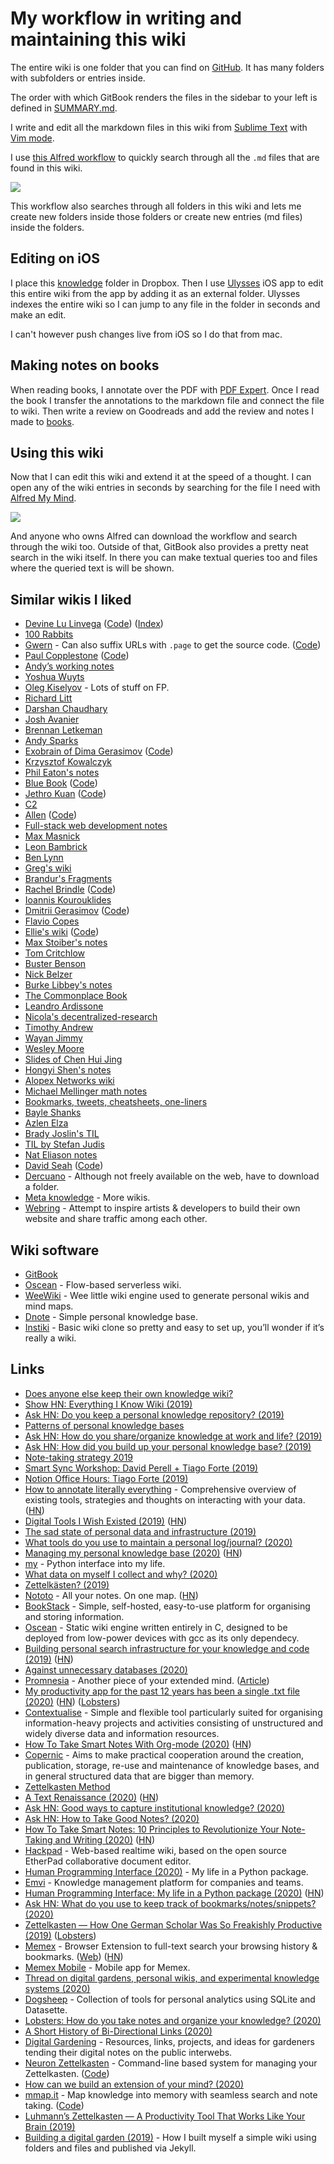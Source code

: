 # My workflow in writing and maintaining this wiki

The entire wiki is one folder that you can find on [GitHub](https://github.com/nikitavoloboev/knowledge). It has many folders with subfolders or entries inside.

The order with which GitBook renders the files in the sidebar to your left is defined in [SUMMARY.md](https://github.com/nikitavoloboev/knowledge/blob/master/SUMMARY.md).

I write and edit all the markdown files in this wiki from [Sublime Text](../text-editors/sublime-text/sublime-text.md) with [Vim mode](https://github.com/guillermooo/Six).

I use [this Alfred workflow](https://github.com/nikitavoloboev/small-workflows#personal-workflows) to quickly search through all the `.md` files that are found in this wiki.

![](https://i.imgur.com/uwnUS4V.png)

This workflow also searches through all folders in this wiki and lets me create new folders inside those folders or create new entries (md files) inside the folders.

## Editing on iOS

I place this [knowledge](https://github.com/nikitavoloboev/knowledge) folder in Dropbox. Then I use [Ulysses](https://ulyssesapp.com) iOS app to edit this entire wiki from the app by adding it as an external folder. Ulysses indexes the entire wiki so I can jump to any file in the folder in seconds and make an edit.

I can't however push changes live from iOS so I do that from mac.

## Making notes on books

When reading books, I annotate over the PDF with [PDF Expert](https://pdfexpert.com). Once I read the book I transfer the annotations to the markdown file and connect the file to wiki. Then write a review on Goodreads and add the review and notes I made to [books](../books/books.md).

## Using this wiki

Now that I can edit this wiki and extend it at the speed of a thought. I can open any of the wiki entries in seconds by searching for the file I need with [Alfred My Mind](https://github.com/nikitavoloboev/alfred-my-mind#readme).

![](https://i.imgur.com/RXRAG5c.png)

And anyone who owns Alfred can download the workflow and search through the wiki too. Outside of that, GitBook also provides a pretty neat search in the wiki itself. In there you can make textual queries too and files where the queried text is will be shown.

## Similar wikis I liked

- [Devine Lu Linvega](https://wiki.xxiivv.com) ([Code](https://github.com/XXIIVV/Oscean)) ([Index](https://wiki.xxiivv.com/site/index.html))
- [100 Rabbits](https://100r.co/site/home.html)
- [Gwern](https://www.gwern.net/About) - Can also suffix URLs with `.page` to get the source code. ([Code](https://github.com/gjord/gwern.net))
- [Paul Copplestone](https://paul.copplest.one/knowledge/) ([Code](https://github.com/kiwicopple/paul.copplest.one))
- [Andyʼs working notes](https://notes.andymatuschak.org/About_these_notes)
- [Yoshua Wuyts](https://yoshuawuyts.gitbooks.io/knowledge/content/)
- [Oleg Kiselyov](http://okmij.org/ftp/) - Lots of stuff on FP.
- [Richard Litt](https://github.com/RichardLitt/knowledge)
- [Darshan Chaudhary](https://github.com/darshanime/notes#readme)
- [Josh Avanier](https://joshavanier.github.io/wiki/notes.html)
- [Brennan Letkeman](https://ltkmn.gitbook.io/brendex/)
- [Andy Sparks](https://github.com/AndySparks/captains-log)
- [Exobrain of Dima Gerasimov](https://beepb00p.xyz/exobrain/) ([Code](https://github.com/karlicoss/exobrain))
- [Krzysztof Kowalczyk](https://blog.kowalczyk.info/)
- [Phil Eaton's notes](http://notes.eatonphil.com/)
- [Blue Book](https://lyz-code.github.io/blue-book/) ([Code](https://github.com/lyz-code/blue-book/))
- [Jethro Kuan](https://braindump.jethro.dev/zettels/) ([Code](https://github.com/jethrokuan/braindump))
- [C2](http://wiki.c2.com/)
- [Allen](https://allenleein.github.io/1930/01/01/knowledge-base.html) ([Code](https://github.com/allenleein/knowledge-base))
- [Full-stack web development notes](https://github.com/8483/notes#readme)
- [Max Masnick](https://maxmasnick.com/kb/)
- [Leon Bambrick](https://til.secretgeek.net/)
- [Ben Lynn](http://www-cs-students.stanford.edu/~blynn/)
- [Greg's wiki](https://mywiki.wooledge.org/EnglishFrontPage)
- [Brandur's Fragments](https://brandur.org/fragments)
- [Rachel Brindle](https://knowledge.rachelbrindle.com/) ([Code](https://github.com/younata/personal_knowledge))
- [Ioannis Kourouklides](https://wiki.kourouklides.com/wiki/Main_Page)
- [Dmitrii Gerasimov](https://beepb00p.xyz/) ([Code](https://github.com/karlicoss/beepb00p))
- [Flavio Copes](https://flaviocopes.com/)
- [Ellie's wiki](https://ellie.wiki/) ([Code](https://github.com/elliebike/wiki))
- [Max Stoiber's notes](https://notes.mxstbr.com/Evergreen_notes)
- [Tom Critchlow](https://tomcritchlow.com/wiki/)
- [Buster Benson](https://busterbenson.com/piles/)
- [Nick Belzer](https://wiki.nickbelzer.me/)
- [Burke Libbey's notes](https://notes.burke.libbey.me/)
- [The Commonplace Book](https://www.ralphrudd.com/)
- [Leandro Ardissone](https://knowledge.lardissone.now.sh/#about-me)
- [Nicola's decentralized-research](https://github.com/nicola/decentralized-research)
- [Timothy Andrew](https://timothyandrew.net/learning/wiki/)
- [Wayan Jimmy](https://wayanjimmy-notebook.netlify.com/)
- [Wesley Moore](https://linkedlist.org/)
- [Slides of Chen Hui Jing](https://github.com/huijing/slides)
- [Hongyi Shen's notes](https://github.com/wilbeibi/NotesIndex)
- [Alopex Networks wiki](https://wiki.alopex.li/_categories)
- [Michael Mellinger math notes](https://github.com/melling/MathAndScienceNotes)
- [Bookmarks, tweets, cheatsheets, one-liners](https://github.com/ccampean/almanacs#readme)
- [Bayle Shanks](http://www.bayleshanks.com/)
- [Azlen Elza](https://notes.azlen.me/g3tibyfv/)
- [Brady Joslin's TIL](https://til.bradyjoslin.com/_introduction/)
- [TIL by Stefan Judis](https://www.stefanjudis.com/today-i-learned/)
- [Nat Eliason notes](https://www.nateliason.com/notes)
- [David Seah](https://davidseah.gitbook.io/davidseah/) ([Code](https://github.com/davidseah/knowledgebank))
- [Dercuano](https://gitlab.com/kragen/dercuano) - Although not freely available on the web, have to download a folder.
- [Meta knowledge](https://github.com/RichardLitt/knowledge#readme) - More wikis.
- [Webring](https://webring.xxiivv.com/) - Attempt to inspire artists & developers to build their own website and share traffic among each other.

## Wiki software

- [GitBook](https://www.gitbook.com/)
- [Oscean](https://github.com/XXIIVV/Oscean) - Flow-based serverless wiki.
- [WeeWiki](https://github.com/PaulBatchelor/weewiki) - Wee little wiki engine used to generate personal wikis and mind maps.
- [Dnote](https://github.com/dnote/dnote) - Simple personal knowledge base.
- [Instiki](https://github.com/parasew/instiki) - Basic wiki clone so pretty and easy to set up, you’ll wonder if it’s really a wiki.

## Links

- [Does anyone else keep their own knowledge wiki?](https://lobste.rs/s/ord0rg/does_anyone_else_keep_their_own_knowledge)
- [Show HN: Everything I Know Wiki (2019)](https://news.ycombinator.com/item?id=19468993)
- [Ask HN: Do you keep a personal knowledge repository? (2019)](https://news.ycombinator.com/item?id=20007108)
- [Patterns of personal knowledge bases](https://github.com/zadam/trilium/wiki/Patterns-of-personal-knowledge-base)
- [Ask HN: How do you share/organize knowledge at work and life? (2019)](https://news.ycombinator.com/item?id=21310030)
- [Ask HN: How did you build up your personal knowledge base? (2019)](https://news.ycombinator.com/item?id=21332957)
- [Note-taking strategy 2019](https://cpbotha.net/2019/09/21/note-taking-strategy-2019/)
- [Smart Sync Workshop: David Perell + Tiago Forte (2019)](https://www.youtube.com/watch?v=lNJ33ImlZzs)
- [Notion Office Hours: Tiago Forte (2019)](https://www.youtube.com/watch?v=sDNooHDj2Dk)
- [How to annotate literally everything](https://beepb00p.xyz/annotating.html) - Comprehensive overview of existing tools, strategies and thoughts on interacting with your data. ([HN](https://news.ycombinator.com/item?id=21635012))
- [Digital Tools I Wish Existed (2019)](https://jborichevskiy.com/posts/digital-tools/) ([HN](https://news.ycombinator.com/item?id=21659876))
- [The sad state of personal data and infrastructure (2019)](https://beepb00p.xyz/sad-infra.html)
- [What tools do you use to maintain a personal log/journal? (2020)](https://lobste.rs/s/peevtw/what_tools_do_you_use_maintain_personal)
- [Managing my personal knowledge base (2020)](https://tkainrad.dev/posts/managing-my-personal-knowledge-base/) ([HN](https://news.ycombinator.com/item?id=22000791))
- [my](https://github.com/karlicoss/my) - Python interface into my life.
- [What data on myself I collect and why? (2020)](https://beepb00p.xyz/my-data.html)
- [Zettelkästen? (2019)](https://clerestory.netlify.com/zk/)
- [Nototo](https://www.nototo.app/) - All your notes. On one map. ([HN](https://news.ycombinator.com/item?id=22087780))
- [BookStack](https://www.bookstackapp.com/) - Simple, self-hosted, easy-to-use platform for organising and storing information.
- [Oscean](https://wiki.xxiivv.com/site/oscean.html) - Static wiki engine written entirely in C, designed to be deployed from low-power devices with gcc as its only dependecy.
- [Building personal search infrastructure for your knowledge and code (2019)](https://beepb00p.xyz/pkm-search.html) ([HN](https://news.ycombinator.com/item?id=22160572))
- [Against unnecessary databases (2020)](https://beepb00p.xyz/unnecessary-db.html)
- [Promnesia](https://github.com/karlicoss/promnesia) - Another piece of your extended mind. ([Article](https://beepb00p.xyz/promnesia.html))
- [My productivity app for the past 12 years has been a single .txt file (2020)](https://jeffhuang.com/productivity_text_file/) ([HN](https://news.ycombinator.com/item?id=22276184)) ([Lobsters](https://lobste.rs/s/ettc1n/my_productivity_app_is_single_txt_file))
- [Contextualise](https://github.com/brettkromkamp/contextualise) - Simple and flexible tool particularly suited for organising information-heavy projects and activities consisting of unstructured and widely diverse data and information resources.
- [How To Take Smart Notes With Org-mode (2020)](https://blog.jethro.dev/posts/how_to_take_smart_notes_org/) ([HN](https://news.ycombinator.com/item?id=22337681))
- [Copernic](http://copernic.space/) - Aims to make practical cooperation around the creation, publication, storage, re-use and maintenance of knowledge bases, and in general structured data that are bigger than memory.
- [Zettelkasten Method](https://zettelkasten.de/posts/overview/)
- [A Text Renaissance (2020)](https://www.ribbonfarm.com/2020/02/24/a-text-renaissance/) ([HN](https://news.ycombinator.com/item?id=22442027))
- [Ask HN: Good ways to capture institutional knowledge? (2020)](https://news.ycombinator.com/item?id=22454333)
- [Ask HN: How to Take Good Notes? (2020)](https://news.ycombinator.com/item?id=22473209)
- [How To Take Smart Notes: 10 Principles to Revolutionize Your Note-Taking and Writing (2020)](https://fortelabs.co/blog/how-to-take-smart-notes/) ([HN](https://news.ycombinator.com/item?id=22341518))
- [Hackpad](https://github.com/dropbox/hackpad) - Web-based realtime wiki, based on the open source EtherPad collaborative document editor.
- [Human Programming Interface (2020)](https://lobste.rs/s/vzkb7a/human_programming_interface_python) - My life in a Python package.
- [Emvi](https://emvi.com/) - Knowledge management platform for companies and teams.
- [Human Programming Interface: My life in a Python package (2020)](https://beepb00p.xyz/hpi.html) ([HN](https://news.ycombinator.com/item?id=23101869))
- [Ask HN: What do you use to keep track of bookmarks/notes/snippets? (2020)](https://news.ycombinator.com/item?id=22778123)
- [Zettelkasten — How One German Scholar Was So Freakishly Productive (2019)](https://writingcooperative.com/zettelkasten-how-one-german-scholar-was-so-freakishly-productive-997e4e0ca125) ([Lobsters](https://lobste.rs/s/syoikp/zettelkasten_how_one_german_scholar_was))
- [Memex](https://github.com/WorldBrain/Memex) - Browser Extension to full-text search your browsing history & bookmarks. ([Web](https://worldbrain.io/)) ([HN](https://news.ycombinator.com/item?id=23227186))
- [Memex Mobile](https://github.com/WorldBrain/Memex-Mobile) - Mobile app for Memex.
- [Thread on digital gardens, personal wikis, and experimental knowledge systems (2020)](https://twitter.com/Mappletons/status/1250532315459194880)
- [Dogsheep](https://dogsheep.github.io/) - Collection of tools for personal analytics using SQLite and Datasette.
- [Lobsters: How do you take notes and organize your knowledge? (2020)](https://lobste.rs/s/7catij/how_do_you_take_notes_organize_your)
- [A Short History of Bi-Directional Links (2020)](https://maggieappleton.com/bidirectionals)
- [Digital Gardening](https://github.com/MaggieAppleton/digital-gardeners) - Resources, links, projects, and ideas for gardeners tending their digital notes on the public interwebs.
- [Neuron Zettelkasten](https://neuron.zettel.page/) - Command-line based system for managing your Zettelkasten. ([Code](https://github.com/srid/neuron))
- [How can we build an extension of your mind? (2020)](https://vanschneider.com/how-can-we-build-an-extension-of-your-mind)
- [mmap.it](https://www.mmap.it/) - Map knowledge into memory with seamless search and note taking. ([Code](https://github.com/pdepip/mmap.it))
- [Luhmann’s Zettelkasten — A Productivity Tool That Works Like Your Brain (2019)](https://emvi.com/blog/luhmanns-zettelkasten-a-productivity-tool-that-works-like-your-brain-N9Gd2G4aPv)
- [Building a digital garden (2019)](https://tomcritchlow.com/2019/02/17/building-digital-garden/) - How I built myself a simple wiki using folders and files and published via Jekyll.